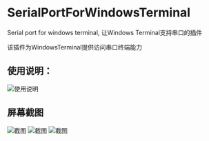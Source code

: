 # SerialPortForWindowsTerminal
Serial port for windows terminal, 让Windows Terminal支持串口的插件

该插件为WindowsTerminal提供访问串口终端能力

## 使用说明：
![使用说明](https://github.com/Zhou-zhi-peng/SerialPortForWindowsTerminal/blob/main/images/000.gif?raw=true)


## 屏幕截图

![截图](https://github.com/Zhou-zhi-peng/SerialPortForWindowsTerminal/blob/main/images/001.bmp?raw=true)
![截图](https://github.com/Zhou-zhi-peng/SerialPortForWindowsTerminal/blob/main/images/002.bmp?raw=true)
![截图](https://github.com/Zhou-zhi-peng/SerialPortForWindowsTerminal/blob/main/images/003.bmp?raw=true)
